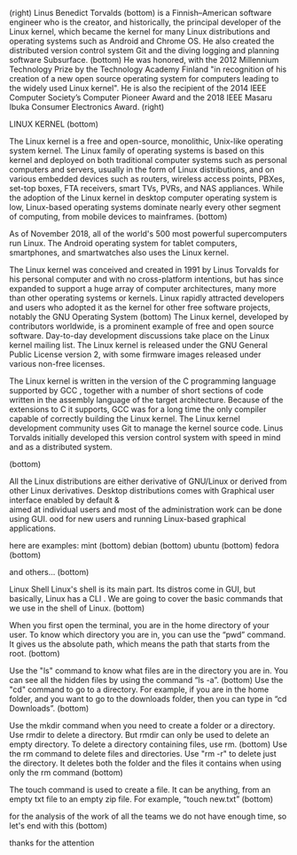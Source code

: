 (right)
Linus Benedict Torvalds
(bottom)
is a Finnish–American software engineer who is the creator, and historically,
the principal developer of the Linux kernel, which became the kernel for many 
Linux distributions and operating systems such as Android and Chrome OS. 
He also created the distributed version control system Git and the diving 
logging and planning software Subsurface.
(bottom)
He was honored, with the 2012 Millennium Technology Prize by the Technology 
Academy Finland "in recognition of his creation of a new open source operating 
system for computers leading to the widely used Linux kernel". He is also the 
recipient of the 2014 IEEE Computer Society’s Computer Pioneer Award and the 
2018 IEEE Masaru Ibuka Consumer Electronics Award.
(right)

LINUX KERNEL
(bottom)

The Linux kernel is a free and open-source, monolithic, Unix-like operating system kernel.
The Linux family of operating systems is based on this kernel and deployed on both traditional
computer systems such as personal computers and servers, usually in the form of Linux 
distributions, and on various embedded devices such as routers, wireless access points,
PBXes, set-top boxes, FTA receivers, smart TVs, PVRs, and NAS appliances. While the adoption 
of the Linux kernel in desktop computer operating system is low, Linux-based operating systems 
dominate nearly every other segment of computing, from mobile devices to mainframes. 
(bottom)

As of November 2018, all of the world's 500 most powerful supercomputers run Linux. 
The Android operating system for tablet computers, smartphones, and smartwatches also
uses the Linux kernel.

The Linux kernel was conceived and created in 1991 by Linus Torvalds for his personal computer 
and with no cross-platform intentions, but has since expanded to support a huge array of 
computer architectures, many more than other operating systems or kernels. Linux rapidly 
attracted developers and users who adopted it as the kernel for other free software projects,
notably the GNU Operating System
(bottom)
The Linux kernel, developed by contributors worldwide, is a prominent example of free and open
source software. Day-to-day development discussions take place on the Linux kernel mailing list.
The Linux kernel is released under the GNU General Public License version 2, with some firmware
images released under various non-free licenses.

The Linux kernel is written in the version of the C programming language supported by GCC , 
together with a number of short sections of code written in the assembly language of the 
target architecture. Because of the extensions to C it supports, GCC was for a long time 
the only compiler capable of correctly building the Linux kernel.
The Linux kernel development community uses Git to manage the kernel source code. 
Linus Torvalds initially developed this version control system with speed in mind and 
as a distributed system. 

(bottom)

All the Linux distributions are either derivative of GNU/Linux or derived from other 
Linux derivatives.
Desktop distributions comes with Graphical user interface enabled by default &   
aimed at individual users and most of the administration work can be done using GUI. 
ood for new users and running Linux-based graphical applications.

here are examples:
mint
(bottom)
debian
(bottom)
ubuntu 
(bottom)
fedora
(bottom)

and others…
(bottom)

Linux Shell
Linux's shell is its main part. Its distros come in GUI, but basically, Linux has a CLI . 
We are going to cover the basic commands that we use in the shell of Linux.
(bottom)

When you first open the terminal, you are in the home directory of your user. 
To know which directory you are in, you can use the “pwd” command. It gives us the 
absolute path, which means the path that starts from the root.
(bottom)

Use the "ls" command to know what files are in the directory you are in. 
You can see all the hidden files by using the command “ls -a”.
(bottom)
Use the "cd" command to go to a directory. For example, if you are in 
the home folder, and you want to go to the downloads folder, then you 
can type in “cd Downloads”.
(bottom)

Use the mkdir command when you need to create a folder or a directory. 
Use rmdir to delete a directory. But rmdir can only be used to delete
an empty directory. To delete a directory containing files, use rm.
(bottom)
Use the rm command to delete files and directories.  Use "rm -r" to delete 
just the directory. It deletes both the folder and the files it contains when
using only the rm command
(bottom)

 The touch command is used to create a file. It can be anything, from an empty 
 txt file to an empty zip file. For example, “touch new.txt”
 (bottom)

for the analysis of the work of all the teams we do not have enough time, so let's end with this
(bottom)

thanks for the attention
